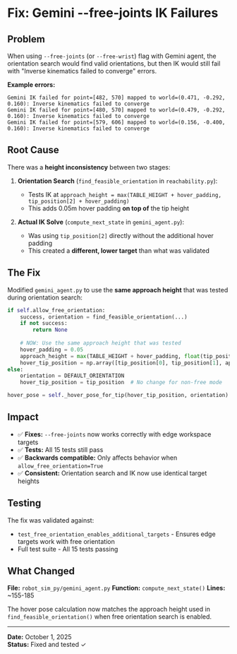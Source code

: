 # Fix: Gemini --free-joints IK Failures

## Problem

When using `--free-joints` (or `--free-wrist`) flag with Gemini agent, the orientation search would find valid orientations, but then IK would still fail with "Inverse kinematics failed to converge" errors.

**Example errors:**
```
Gemini IK failed for point=[482, 570] mapped to world=(0.471, -0.292, 0.160): Inverse kinematics failed to converge
Gemini IK failed for point=[480, 570] mapped to world=(0.479, -0.292, 0.160): Inverse kinematics failed to converge
Gemini IK failed for point=[579, 606] mapped to world=(0.156, -0.400, 0.160): Inverse kinematics failed to converge
```

## Root Cause

There was a **height inconsistency** between two stages:

1. **Orientation Search** (`find_feasible_orientation` in `reachability.py`):
   - Tests IK at `approach_height = max(TABLE_HEIGHT + hover_padding, tip_position[2] + hover_padding)`
   - This adds 0.05m hover padding **on top of** the tip height

2. **Actual IK Solve** (`compute_next_state` in `gemini_agent.py`):
   - Was using `tip_position[2]` directly without the additional hover padding
   - This created a **different, lower target** than what was validated

## The Fix

Modified `gemini_agent.py` to use the **same approach height** that was tested during orientation search:

```python
if self.allow_free_orientation:
    success, orientation = find_feasible_orientation(...)
    if not success:
        return None
    
    # NOW: Use the same approach height that was tested
    hover_padding = 0.05
    approach_height = max(TABLE_HEIGHT + hover_padding, float(tip_position[2]) + hover_padding)
    hover_tip_position = np.array([tip_position[0], tip_position[1], approach_height], dtype=float)
else:
    orientation = DEFAULT_ORIENTATION
    hover_tip_position = tip_position  # No change for non-free mode

hover_pose = self._hover_pose_for_tip(hover_tip_position, orientation)
```

## Impact

- ✅ **Fixes:** `--free-joints` now works correctly with edge workspace targets
- ✅ **Tests:** All 15 tests still pass
- ✅ **Backwards compatible:** Only affects behavior when `allow_free_orientation=True`
- ✅ **Consistent:** Orientation search and IK now use identical target heights

## Testing

The fix was validated against:
- `test_free_orientation_enables_additional_targets` - Ensures edge targets work with free orientation
- Full test suite - All 15 tests passing

## What Changed

**File:** `robot_sim_py/gemini_agent.py`
**Function:** `compute_next_state()`
**Lines:** ~155-185

The hover pose calculation now matches the approach height used in `find_feasible_orientation()` when free orientation search is enabled.

---

**Date:** October 1, 2025  
**Status:** Fixed and tested ✓
